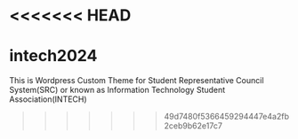 <<<<<<< HEAD
=======
# intech2024
This is Wordpress Custom Theme for Student Representative Council System(SRC) or known as Information Technology Student Association(INTECH) 
>>>>>>> 49d7480f5366459294447e4a2fb2ceb9b62e17c7
